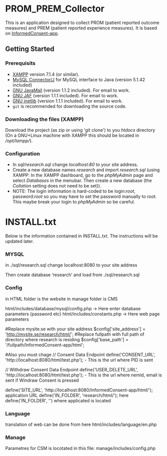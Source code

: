 # PROM_PREM_Collector
This is an application designed to collect PROM (patient reported outcome measures) and PREM (patient reported experience measures).
It is based on [InformedConsent-app](https://github.com/NIASC/InformedConsent-app).

## Getting Started

### Prerequisits
* [XAMPP](https://www.apachefriends.org/index.html) version 7.1.4 (or similar). 
* [MySQL Connector/J](https://dev.mysql.com/downloads/connector/j/) for MySQL interface to Java (version 5.1.42 included)
* [GNU JavaMail](https://www.gnu.org/software/classpathx/javamail/javamail.html) (version 1.1.2 included). For email to work.
* [GNU JAF](https://www.gnu.org/software/classpathx/jaf/jaf.html) (version 1.1.1 included). For email to work.
* [GNU inetlib](https://www.gnu.org/software/classpathx/inetlib/inetlib.html) (version 1.1.1 included). For email to work.
* `git` is recommended for downloading the source code.

### Downloading the files (XAMPP)
Download the project (as zip or using 'git clone') to you _htdocs_ directory (On a GNU+Linux machine with XAMPP this should be located in _/opt/lampp/_).

### Configuration
* In _sql/research.sql_ change _localhost:80_ to your site address.
* Create a new database names _research_ and import _research.sql_ (using XAMPP: In the XAMPP dashboard, go to the _phpMyAdmin_ page and select _Databases_ in the menubar. Then create a new database (the _Collation_ setting does not need to be set)).
* NOTE: The login information is hard-coded to be login:_root_, password:_root_ so you may have to set the password manually to _root_. This maybe break your login to _phpMyAdmin_ so be careful.

# INSTALL.txt
Below is the information contained in INSTALL.txt. The instructions will be updated later.

### MYSQL
in ./sql/research.sql change localhost:8080 to your site address

Then create database ‘research’ and load from ./sql/research.sql

### Config
in HTML folder is the website
in manage folder is CMS

html/includes/database/mysql/config.php -> Here enter database parameters (password etc)
html/includes/constants.php -> Here web page parameters

#Replace mysite.se with your site address
$config['site_address'] = 'http://mysite.se/research/html/';
#Replace fullpath with full path of directory where research is residing 
$config['base_path'] = '/fullpath/InformedConsent-app/html';

#Also you must chage 
// Consent Data Endpoint
define('CONSENT_URL', 'http://localhost:8080/html/test.php'); - This is the url where PID is sent

// Withdraw Consent Data Endpoint
define('USER_DELETE_URL', 'http://localhost:8080/html/test.php'); - This is the url  where nemid, email is sent if Windraw Consent is pressed

define('SITE_URL', 'http://localhost:8080/InformedConsent-app/html/'); application URL
define('IN_FOLDER', 'research/html/'); here define('IN_FOLDER', '') where applicated is located


### Language
translation of web can be done from here html/includes/language/en.php

### Manage
Parametres for CSM is locotated in this file: manage/includes/config.php
